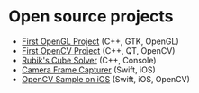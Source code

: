 # Open source projects
- [First OpenGL Project](https://tobyliu-sw.github.io/first-opengl-prj/) (C++, GTK, OpenGL)
- [First OpenCV Project](https://tobyliu-sw.github.io/first-opencv-prj/) (C++, QT, OpenCV)
- [Rubik's Cube Solver](https://tobyliu-sw.github.io/rubik-cube-solver/) (C++, Console)
- [Camera Frame Capturer](https://tobyliu-sw.github.io/CameraFrameCapturer/) (Swift, iOS)
- [OpenCV Sample on iOS](https://tobyliu-sw.github.io/OpenCVSample/) (Swift, iOS, OpenCV)
